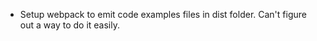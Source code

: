 -  Setup webpack to emit code examples files in dist folder. Can't figure out a way to do it easily.
